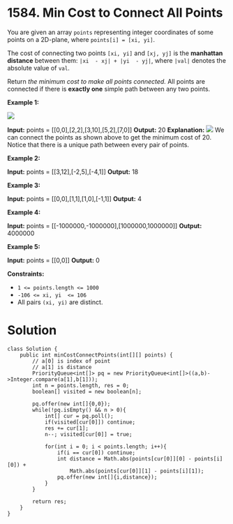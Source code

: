 # 1584. Min Cost to Connect All Points
You are given an array `points` representing integer coordinates of some points on a 2D-plane, where  `points[i] = [xi, yi]`.

The cost of connecting two points  `[xi, yi]`  and  `[xj, yj]`  is the  **manhattan distance**  between them: `|xi  - xj| + |yi  - yj|`, where  `|val|`  denotes the absolute value of `val`.

Return _the minimum cost to make all points connected._  All points are connected if there is  **exactly one**  simple path between any two points.

**Example 1:**

![](https://assets.leetcode.com/uploads/2020/08/26/d.png)

**Input:** points = [[0,0],[2,2],[3,10],[5,2],[7,0]]
**Output:** 20
**Explanation:** ![](https://assets.leetcode.com/uploads/2020/08/26/c.png)
We can connect the points as shown above to get the minimum cost of 20.
Notice that there is a unique path between every pair of points.

**Example 2:**

**Input:** points = [[3,12],[-2,5],[-4,1]]
**Output:** 18

**Example 3:**

**Input:** points = [[0,0],[1,1],[1,0],[-1,1]]
**Output:** 4

**Example 4:**

**Input:** points = [[-1000000,-1000000],[1000000,1000000]]
**Output:** 4000000

**Example 5:**

**Input:** points = [[0,0]]
**Output:** 0

**Constraints:**

-   `1 <= points.length <= 1000`
-   `-106 <= xi, yi  <= 106`
-   All pairs  `(xi, yi)`  are distinct.

# Solution
```
class Solution {
    public int minCostConnectPoints(int[][] points) {
        // a[0] is index of point
        // a[1] is distance
        PriorityQueue<int[]> pq = new PriorityQueue<int[]>((a,b)->Integer.compare(a[1],b[1]));
        int n = points.length, res = 0;
        boolean[] visited = new boolean[n];
        
        pq.offer(new int[]{0,0});
        while(!pq.isEmpty() && n > 0){
            int[] cur = pq.poll();
            if(visited[cur[0]]) continue;
            res += cur[1];
            n--; visited[cur[0]] = true;
            
            for(int i = 0; i < points.length; i++){
                if(i == cur[0]) continue;
                int distance = Math.abs(points[cur[0]][0] - points[i][0]) + 
                    Math.abs(points[cur[0]][1] - points[i][1]);
                pq.offer(new int[]{i,distance});
            }
        }
        
        return res;
    }
}
```
